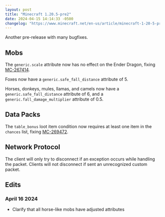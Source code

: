 ```yaml
---
layout: post
title: "Minecraft 1.20.5-pre2"
date: 2024-04-15 14:14:33 -0500
changelog: "https://www.minecraft.net/en-us/article/minecraft-1-20-5-pre-release-2"
---
```


Another pre-release with many bugfixes.

## Mobs

The `generic.scale` attribute now has no effect on the Ender Dragon, fixing [MC-267414](https://bugs.mojang.com/browse/MC-267414).

Foxes now have a `generic.safe_fall_distance` attribute of 5.

Horses, donkeys, mules, llamas, and camels now have a `generic.safe_fall_distance` attribute of 6, and a `generic.fall_damage_multiplier` attribute of 0.5.

## Data Packs

The `table_bonus` loot item condition now requires at least one item in the `chances` list, fixing [MC-269472](https://bugs.mojang.com/browse/MC-269472).

## Network Protocol

The client will only try to disconnect if an exception occurs while handling the packet. Clients will not disconnect if sent an unrecognized custom packet.

## Edits

### April 16 2024

- Clarify that all horse-like mobs have adjusted attributes


